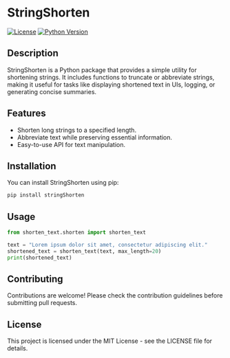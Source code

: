 # StringShorten

[![License](https://img.shields.io/badge/license-MIT-blue.svg)](https://opensource.org/licenses/MIT)
[![Python Version](https://img.shields.io/badge/python-3.6%20%7C%203.7%20%7C%203.8%20%7C%203.9%20%7C%203.10-blue)](https://www.python.org/downloads/)

## Description

StringShorten is a Python package that provides a simple utility for shortening strings. It includes functions to truncate or abbreviate strings, making it useful for tasks like displaying shortened text in UIs, logging, or generating concise summaries.

## Features

- Shorten long strings to a specified length.
- Abbreviate text while preserving essential information.
- Easy-to-use API for text manipulation.

## Installation

You can install StringShorten using pip:

```bash
pip install stringShorten
```
## Usage
```python
from shorten_text.shorten import shorten_text

text = "Lorem ipsum dolor sit amet, consectetur adipiscing elit."
shortened_text = shorten_text(text, max_length=20)
print(shortened_text)
```
## Contributing
Contributions are welcome! Please check the contribution guidelines before submitting pull requests.

## License
This project is licensed under the MIT License - see the LICENSE file for details.